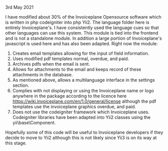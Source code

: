 3rd May 2021

I have modified about 30% of the Invoiceplane Opensource software which is written in php codeigniter into php Yii2. 
The language folder here is entirely Invoiceplane's. I have consistently used the language cues so that other 
languages can use this system. This module is tied into the frontend and is not a standalone module. 
In addition a large portion of Invoiceplane's javascript is used here and has also been adapted. Right now the module:

1.  Creates email templates allowing for the input of field information.
2.  Uses modified pdf templates normal, overdue, and paid.
3.  Archives pdfs when the email is sent.
4.  Allows for attachments to the email and keeps record of these attachments in the database.
5.  As mentioned above, allows a multilanguage interface in the settings section.
6.  Complies with not displaying or using the Invoiceplane name or logo anywhere in the package according to the 
    licence here https://wiki.invoiceplane.com/en/1.0/general/license although the pdf templates use the 
    invoiceplane graphics overdue, and paid. 
7.  Does not use the codeigniter framework which Invoiceplane uses. Codeigniter libraries have been adapted into Yii2 classes using the 
    yii\base\Component.  

Hopefully some of this code will be useful to Invoiceplane developers if they decide to move to
Yii2 although this is not likely since Yii3 is on its way at this stage. 
